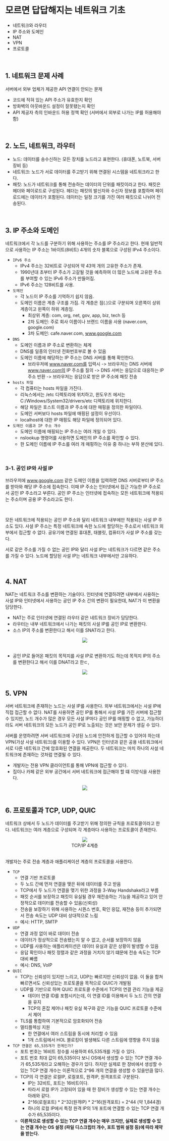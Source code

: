 # 모르면 답답해지는 네트워크 기초

 - 네트워크와 라우터
 - IP 주소와 도메인
 - NAT
 - VPN
 - 프로토콜

<br/>

## 1. 네트워크 문제 사례

서버에서 외부 업체가 제공한 API 연결이 안되는 문제

 - 코드에 적혀 있는 API 주소가 유효한지 확인
 - 방화벽의 아웃바운드 설정이 잘못됐는지 확인
 - API 제공자 측의 인바운드 허용 정책 확인 (서버에서 외부로 나가는 IP를 허용해야 함)

<br/>

## 2. 노드, 네트워크, 라우터

 - 노드: 데이터를 송수신하는 모든 장치를 노드라고 표현한다. (휴대폰, 노트북, 서버 장비 등)
 - 네트워크: 노드가 서로 데이터를 주고받기 위해 연결된 시스템을 네트워크라고 한다.
 - 패킷: 노드가 네트워크를 통해 전송하는 데이터의 단위를 패킷이라고 한다. 패킷은 헤더와 페이로드로 구성된다. 헤더는 패킷의 발신자와 수신자 정보를 포함하며 페이로드에는 데이터가 포함된다. 데이터는 일정 크기를 가진 여러 패킷으로 나뉘어 전송된다.

<br/>

## 3. IP 주소와 도메인

네트워크에서 각 노드를 구분하기 위해 사용하는 주소를 IP 주소라고 한다. 현재 일반적으로 사용하는 IP 주소는 1바이트(8비트) 4개의 숫자 블록으로 구성된 IPv4 주소이다.

 - `IPv6 주소`
    - IPv4 주소는 32비트로 구성되어 약 43억 개의 고유한 주소가 존재.
    - 1990년대 초부터 IP 주소가 고갈될 것을 예측하여 더 많은 노드에 고유한 주소를 부여할 수 있는 IPv6 주소가 만들어짐.
    - IPv6 주소는 128비트를 사용.
 - `도메인`
    - 각 노드이 IP 주소를 기억하기 쉽지 않음.
    - 도메인 이름은 계층 구조를 가짐. 각 계층은 점(.)으로 구분되며 오른쪽이 상위 계층이고 왼쪽이 하위 계층임.
        - 최상위 계층: com, org, net, gov, app, biz, tech 등
        - 2차 도메인: 주로 회사 이름이나 브랜드 이름을 사용 (naver.com, google.com)
        - 3차 도메인: cafe.naver.com, www.google.com
 - `DNS`
    - 도메인 이름과 IP 주소로 변환하는 체계
    - DNS를 일종의 인터넷 전화번호부로 볼 수 있음
    - 도메인 이름에 해당하는 IP 주소는 DNS 서버를 통해 확인한다.
        - 브라우저에 www.naver.com를 입력시 -> 브라우저는 DNS 서버에 www.naver.com의 IP 주소를 질의 -> DNS 서버는 응답으로 대응하는 IP 주소 반환 -> 브라우저는 응답으로 받은 IP 주소에 패킷 전송
 - `hosts 파일`
    - 각 컴퓨터는 hosts 파일을 가진다.
    - 리눅스에서는 /etc 디렉토리에 위치하고, 윈도우즈 에서는 C:/Windows/System32/drivers/etc 디렉토리에 위치한다.
    - 해당 파일은 호스트 이름과 IP 주소에 대한 매핑을 정의한 파일이다.
    - 도메인 서버보다 hosts 파일에 매핑된 설정이 우선이다.
    - localhost에 대한 IP 매핑도 해당 파일에 정의되어 있다.
 - `도메인 이름과 IP 주소 개수`
    - 도메인 이름에 매핑되는 IP 주소는 여러 개일 수 있다.
    - nslookup 명령어를 사용하면 도메인의 IP 주소를 확인할 수 있다.
    - 한 도메인 이름에 IP 주소를 여러 개 매핑하는 이유 중 하나는 부하 분산에 있다.

<br/>

### 3-1. 공인 IP와 사설 IP

브라우저에 www.google.com 같은 도메인 이름을 입력하면 DNS 서버로부터 IP 주소를 받아와 해당 IP 주소에 접속한다. 이때 IP 주소는 인터넷에서 접근 가능한 IP 주소로서 공인 IP 주소라고 부른다. 공인 IP 주소는 인터넷에 접속하는 모든 네트워크에 적용되는 주소이며 공용 IP 주소라고도 한다.

<br/>

모든 네트워크에 적용되는 공인 IP 주소와 달리 네트워크 내부에만 적용되는 사설 IP 주소도 있다. 사설 IP 주소는 특정 네트워크에 속한 노드에 할당하는 주소로서 네트워크 외부에서 접근할 수 없다. 공유기에 연결된 휴대폰, 태블릿, 컴퓨터가 사설 IP 주소를 갖는다.

서로 같은 주소를 가질 수 없는 공인 IP와 달리 사설 IP는 네트워크가 다르면 같은 주소를 가질 수 있다. 노드에 할당된 사설 IP는 네트워크 내부에서만 고유하다.

<br/>

## 4. NAT

NAT는 네트워크 주소를 변환하는 기술이다. 인터넷에 연결하려면 내부에서 사용하는 사설 IP와 인터넷에서 사용하는 공인 IP 주소 간의 변환이 필요한데, NAT가 이 변환을 담당한다.

 - NAT는 주로 인터넷에 연결된 라우터 같은 네트워크 장비가 담당한다.
 - 라우터는 내부 네트워크에서 나가는 패킷의 사설 IP를 공인 IP로 변환한다.
 - 소스 IP의 주소를 변환한다고 해서 이를 SNAT라고 한다.
<div align="center">
   <img src="./images/042.png">
</div>
<br/>

 - 공인 IP로 들어온 패킷의 목적지를 사설 IP로 변환하기도 하는데 목적지 IP의 주소를 변환한다고 해서 이를 DNAT라고 한ㄷ,
<div align="center">
   <img src="./images/043.png">
</div>
<br/>

## 5. VPN

서버 네트워크에 존재하는 노드는 사설 IP를 사용한다. 외부 네트워크에서는 사설 IP에 직접 접근할 수 없다. NAT를 사용하면 공인 IP를 통해서 사설 IP를 가진 서버에 접근할 수 있지만, 노드 개수가 많은 경우 모든 사설 IP마다 공인 IP를 매핑할 수 없고, 가능하더라도 서버 네트워크의 모든 노드가 공인 IP로 노출되는 것은 보안 문제가 생길 수 있다.

서버를 운영하려면 서버 네트워크에 구성된 노드에 안전하게 접근할 수 있어야 하는데 VPN(가상 사설 네트워크)를 이용할 수 있다. VPN은 인터넷과 같은 공용 네트워크에서 서로 다른 네트워크 간에 암호화된 연결을 제공한다. 두 네트워크는 마치 하나의 사설 네트워크에 존재하는 것처럼 연결될 수 있다.

 - 개발자는 전용 VPN 클라이언트를 통해 VPN에 접근할 수 있다.
 - 집이나 카페 같은 외부 공간에서 서버 네트워크에 접근해야 할 떄 이방식을 사용한다.

<div align="center">
   <img src="./images/044.png">
</div>
<br/>

## 6. 프로토콜과 TCP, UDP, QUIC

네트워크 상에서 두 노드가 데이터를 주고받기 위해 정의한 규칙을 프로토콜이라고 한다. 네트워크는 여러 계층으로 구성되며 각 계층마다 사용하는 프로토콜이 존재한다.

<div align="center">
   <img src="./images/045.png"><br/>
   TCP/IP 4계층
</div>
<br/>

개발자는 주로 전송 계층과 애플리케이션 계층의 프로토콜을 사용한다.
 - `TCP`
   - 연결 기반 프로토콜
   - 두 노드 간에 먼저 연결을 맺은 뒤에 데이터를 주고 받음
   - TCP에서 두 노드가 연결을 맺기 위한 과정을 3-Way Handshake라고 부름
   - 패킷 순서를 보장하고 패킷이 유실될 경우 재전송하는 기능을 제공하고 있어 안정적으로 데이터를 전송할 수 있음(신뢰성)
   - 전송을 보장하기 위해 사용하는 시퀀스 번호, 확인 응답, 재전송 등이 추가되면서 전송 속도는 UDP 대비 상대적으로 느림
   - 예시: HTTP, SMTP
 - `UDP`
   - 연결 과정 없이 바로 데이터 전송
   - 데이터가 정상적으로 전송됐는지 알 수 없고, 순서를 보장하지 않음
   - UDP를 사용하는 애플리케이션은 데이터 유실과 같은 상황이 발생할 수 있음
   - 응답 확인이나 패킷 정렬과 같은 과정을 거치지 않기 떄문에 전송 속도는 TCP 대비 빠름
   - 예시: DNS, VoIP
 - `QUIC`
   - TCP는 신뢰성이 있지만 느리고, UDP는 빠르지만 신뢰성이 없음. 이 둘을 합쳐 빠르면서도 신뢰성있는 프로토콜을 목적으로 QUIC가 개발됨
   - UDP를 기반으로 하며 QUIC 프로토콜 수준에서 TCP의 연결 관리 기능을 제공
      - 데이터 연결 ID를 포함시키는데, 이 연결 ID를 이용해서 두 노드 간의 연결을 유지
      - TCP의 혼잡 제어나 패킷 유실 복구와 같은 기능을 QUIC 프로토콜 수준에서 제어
   - TLS를 통합하여 기본적으로 암호화되어 전송
   - 멀티플렉싱 지원
      - 한 연결에서 여러 스트림을 동시에 처리할 수 있음
      - 1개 스트림에서 HOL 블로킹이 발생해도 다른 스트림에 영향을 주지 않음
 - `TCP 연결은 65,535개가 한계인가?`
   - 포트 번호는 16비트 정수를 사용하여 65,535개를 가질 수 있다.
   - 포트 번호 최대 값이 65,535이다 보니 OS에서 생성할 수 있는 TCP 연결 개수가 65,535개라고 오해하는 경우가 있다. 하지만 실제로 한 장비에서 생성할 수 있는 TCP 연결 개수는 이론적으로 2^96 개의 연결을 생성할 수 있을만큼 많다.
   - TCP의 각 연결은 로컬IP, 로컬포트, 원격IP, 원격포트로 구분된다.
      - IP는 32비트, 포트는 16비트이다.
      - 따라서 로컬 IP가 고정되어 있을 때 한 장비가 생성할 수 있는 연결 개수는 아래와 같다.
      - 2^16(로컬포트) * 2^32(원격IP) * 2^16(원격포트) = 2^44 (약 1,844경)
      - 하나의 로컬 IP에서 특정 원격 IP의 1개 포트에 연결할 수 있는 TCP 연결 개수가 65,535이다.
   - __이론적으로 생성할 수 있는 TCP 연결 개수는 매우 크지만, 실제로 생성할 수 있는 연결 개수는 OS 설정 (파일 디스크립터 개수, 포트 범위 설정 등)에 따라 제약을 받는다.__
